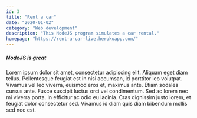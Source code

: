 ```yaml
---
id: 3
title: "Rent a car"
date: "2020-01-02"
category: "Web development"
description: "This NodeJS program simulates a car rental."
homepage: "https://rent-a-car-live.herokuapp.com/"
---
```


##### NodeJS is great

Lorem ipsum dolor sit amet, consectetur adipiscing elit. Aliquam eget diam tellus. Pellentesque feugiat est in nisi accumsan, id porttitor leo volutpat. Vivamus vel leo viverra, euismod eros et, maximus ante. Etiam sodales cursus ante. Fusce suscipit luctus orci vel condimentum. Sed ac lorem nec mi viverra porta. In efficitur ac odio eu lacinia. Cras dignissim justo lorem, et feugiat dolor consectetur sed. Vivamus id diam quis diam bibendum mollis sed nec est.
